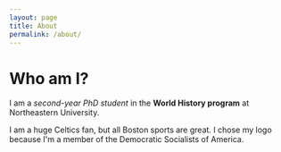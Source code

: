 ```yaml
---
layout: page
title: About
permalink: /about/
---
```


# Who am I?

I am a _second-year PhD student_ in the **World History program** at Northeastern University. 

I am a huge Celtics fan, but all Boston sports are great. I chose my logo because I'm a member of the Democratic Socialists of America.

